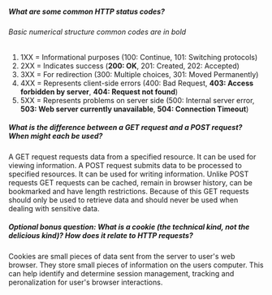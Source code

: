 ##### What are some common HTTP status codes?

###### Basic numerical structure common codes are in bold

1. 1XX = Informational purposes
  (100: Continue, 101: Switching protocols)
2. 2XX = Indicates success 
  (**200: OK**, 201: Created, 202: Accepted)
3. 3XX = For redirection
 (300: Multiple choices, 301: Moved Permanently)
4. 4XX = Represents client-side errors
 (400: Bad Request, **403: Access forbidden by server**, **404: Request not found**)
5. 5XX = Represents problems on server side
 (500: Internal server error, **503: Web server currently unavailable**, **504: Connection Timeout**)


##### What is the difference between a GET request and a POST request? When might each be used?
A GET request requests data from a specified resource. It can be used for viewing information. A POST request submits data to be processed to specified resources. It can be used for writing information. Unlike POST requests GET requests can be cached, remain in browser history, can be bookmarked and have length restrictions. Because of this GET requests should only be used to retrieve data and should never be used when dealing with sensitive data. 


##### Optional bonus question: What is a cookie (the technical kind, not the delicious kind)? How does it relate to HTTP requests?
Cookies are small pieces of data sent from the server to user's web browser. They store small pieces of information on the users computer. This can help identify and determine session management, tracking and peronalization for user's browser interactions.